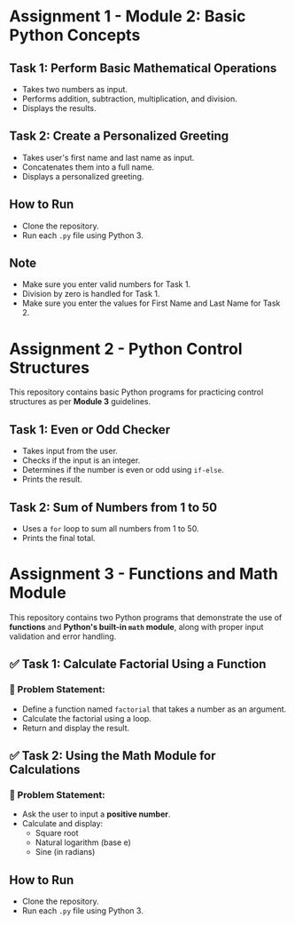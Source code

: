 # Assignment 1 - Module 2: Basic Python Concepts

## Task 1: Perform Basic Mathematical Operations
- Takes two numbers as input.
- Performs addition, subtraction, multiplication, and division.
- Displays the results.

## Task 2: Create a Personalized Greeting
- Takes user's first name and last name as input.
- Concatenates them into a full name.
- Displays a personalized greeting.

## How to Run
- Clone the repository.
- Run each `.py` file using Python 3.

## Note
- Make sure you enter valid numbers for Task 1.
- Division by zero is handled for Task 1.
- Make sure you enter the values for First Name and Last Name for Task 2.

# Assignment 2 - Python Control Structures

This repository contains basic Python programs for practicing control structures as per **Module 3** guidelines.

## Task 1: Even or Odd Checker
- Takes input from the user.
- Checks if the input is an integer.
- Determines if the number is even or odd using `if-else`.
- Prints the result.

## Task 2: Sum of Numbers from 1 to 50
- Uses a `for` loop to sum all numbers from 1 to 50.
- Prints the final total.

# Assignment 3 - Functions and Math Module
This repository contains two Python programs that demonstrate the use of **functions** and **Python's built-in `math` module**, along with proper input validation and error handling.

## ✅ Task 1: Calculate Factorial Using a Function

### 📌 Problem Statement:
- Define a function named `factorial` that takes a number as an argument.
- Calculate the factorial using a loop.
- Return and display the result.

## ✅ Task 2: Using the Math Module for Calculations

### 📌 Problem Statement:
- Ask the user to input a **positive number**.
- Calculate and display:
  - Square root
  - Natural logarithm (base e)
  - Sine (in radians)

## How to Run
- Clone the repository.
- Run each `.py` file using Python 3.